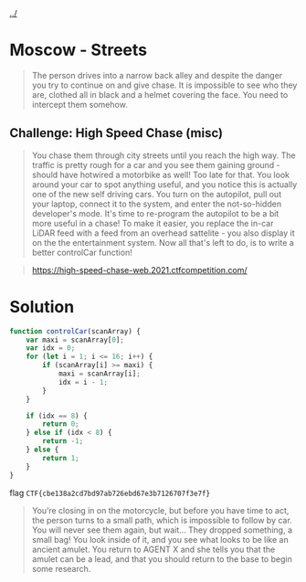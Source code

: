 [../](../../)

# Moscow - Streets

> The person drives into a narrow back alley and despite the danger you try to continue on and give chase. It is impossible to see who they are, clothed all in black and a helmet covering the face. You need to intercept them somehow.

## Challenge: High Speed Chase (misc)

> You chase them through city streets until you reach the high way. The traffic is pretty rough for a car and you see them gaining ground - should have hotwired a motorbike as well! Too late for that. You look around your car to spot anything useful, and you notice this is actually one of the new self driving cars. You turn on the autopilot, pull out your laptop, connect it to the system, and enter the not-so-hidden developer's mode. It's time to re-program the autopilot to be a bit more useful in a chase! To make it easier, you replace the in-car LiDAR feed with a feed from an overhead sattelite - you also display it on the the entertainment system. Now all that's left to do, is to write a better controlCar function!

> https://high-speed-chase-web.2021.ctfcompetition.com/

# Solution

```javascript
function controlCar(scanArray) {
    var maxi = scanArray[0];
    var idx = 0;
    for (let i = 1; i <= 16; i++) {
        if (scanArray[i] >= maxi) {
            maxi = scanArray[i];
            idx = i - 1;
        }
    }

    if (idx == 8) {
        return 0;
    } else if (idx < 8) {
        return -1;
    } else {
        return 1;
    }
}
```

flag `CTF{cbe138a2cd7bd97ab726ebd67e3b7126707f3e7f}`

> You’re closing in on the motorcycle, but before you have time to act, the person turns to a small path, which is impossible to follow by car. You will never see them again, but wait... They dropped something, a small bag! You look inside of it, and you see what looks to be like an ancient amulet. You return to AGENT X and she tells you that the amulet can be a lead, and that you should return to the base to begin some research.